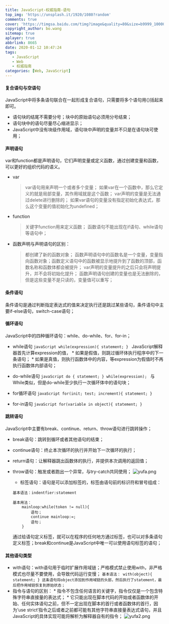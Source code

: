 ```yaml
---
title: JavaScript-权威指南-语句
top_img: 'https://unsplash.it/1920/1080?random'
comments: true
cover: 'https://timgsa.baidu.com/timg?image&quality=80&size=b9999_10000&sec=1604207586042&di=50261aaaa84079ab5fa1787c10264d4a&imgtype=0&src=http%3A%2F%2Fimage12.bookschina.com%2F2012%2F20120609%2F5524565.jpg'
copyright_author: bo.wang
sitemap: true
aplayer: true
abbrlink: 8665
date: 2020-01-12 10:47:24
tags:
   - JavaScript
   - Web
   - 权威指南
categories: [Web, JavaScript]
---
```


#### 复合语句与空语句
  JavaScript中将多条语句联合在一起形成复合语句，只需要将多个语句用{}括起来即可。
  
  * 语句块的结尾不需要分号；块中的原始语句必须用分号结束；
  * 语句块中的语句尽量尽心缩进显示；
  * JavaScript中没有块级作用域，语句块中声明的变量并不只是在语句块可使用；

#### 声明语句
  var和function都是声明语句，它们声明变量或定义函数，通过创建变量和函数，可以更好的组织代码的语义。
  - var
    > var语句用来声明一个或者多个变量；
    如果var在一个函数中，那么它定义的就是局部变量，其作用域就是这个函数；
    var声明的变量是无法通过delete进行删除的；
    如果var语句的变量没有指定初始化表达式，那么这个变量的值初始化为undefined；
  - function
    >关键字function用来定义函数；
     函数语句不能出现在if语句、while语句等语句中；
  - 函数声明与声明语句的区别：
    > 都创建了新的函数对象；
    函数声明语句中的函数名是一个变量，变量指向函数对象；函数定义语句中的函数被显示地提升到了函数的顶部，函数名称和函数体都会被提升；
    var声明的变量提升的之后只会将声明提升，并不会将初始化提升；
    函数声明语句创建的变量也是无法删除的，但是这些变量不是只读的，变量值可以重写；

#### 条件语句
  条件语句是通过判断指定表达式的值来决定执行还是跳过某些语句，条件语句中主要if-else语句，switch-case语句；

#### 循环语句
  JavaScript中的四种循环语句：while、do-while、for、for-in；

   - while语句
    ```javaScript
    while(expression){
        statement;
    }
    ```
    JavaScript解释器首先计算expression的值，
    * 如果是假值，则跳过循环体执行程序中的下一条语句；
    * 如果是真值，则执行函数体中的内容，等expression为假值时不再执行函数体内部语句；

   - do-while语句
    ```javaScript
    do {
        statement;
    } while(expression);
    ```
    与While类似，但是do-while至少执行一次循环体中的语句块；

   - for循环语句
    ```javaScript
    for(init; test; increment){
        statement;
    }
    ```

   - for-in语句
    ```javaScript
    for(variable in object){
        statement;
    }
    ```

#### 跳转语句
  JavaScript中主要有break、continue、return、throw语句进行跳转操作；
  
  * break语句：跳转到循环或者其他语句的结束；
  * continue语句：终止本次循环的执行并开始下一次循环的执行；
  * return语句：让解释器跳出函数体的执行，并提供本次调用的返回值；
  * throw语句：触发或者跑出一个异常，与try-catch共同使用；
    ![yufa.png](https://i.loli.net/2019/08/13/VCJSnH9PFqufZpG.png)
    * 标签语句：语句是可以添加标签的，标签由语句前的标识符和冒号组成：
    
    ```
    基本语法：indentfier:statement
    ```
    
    ```
    基本用法：
        mainloop:while(token != null){
            语句；
            continue mainloop:=;
            语句；
        }
    ```
    通过给语句定义标签，就可以在程序的任何地方通过标签，也可以对多条语句定义标签；break和continue是JavaScript中唯一可以使用语句标签的语句；

#### 其他语句类型
   - with语句：with语句用于临时扩展作用域链；严格模式禁止使用with，非严格模式也尽量不要使用，会导致代码运行变慢；
    ```
    基本语法：
        with(object){
            statement;
        }
    这条语句将object添加到作用域链的头部，然后执行了statement，最后把作用域链恢复到原始状态；
    ```
   - 指令与语句的区别：
    * 指令不包含任何语言的关键字，指令仅仅是一个包含特殊字符串直接量的表达式；
    * 它只能出现在脚本代码的开始或者函数体的开始、任何实体语句之前，但不一定出现在脚本的首行或者函数体的首行，因为’use strict‘指令之后或者之前都可能有其他字符串直接量表达式语句，并且JavaScript的具体实现可能将解析为解释器自有的指令；
    ![yufa2.png](https://i.loli.net/2019/08/13/RKwPWZlu3bXH9na.png)


